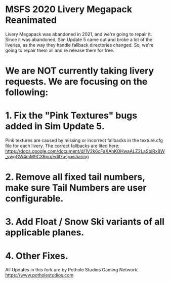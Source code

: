 # MSFS 2020 Livery Megapack Reanimated
Livery Megapack was abandoned in 2021, and we're going to repair it. 
Since it was abandoned, Sim Update 5 came out and broke a lot of the liveries, as the way they handle fallback directories changed. 
So, we're going to repair them all and re release them for free.

# We are NOT currently taking livery requests. We are focusing on the following:
# 1. Fix the "Pink Textures" bugs added in Sim Update 5. 
Pink textures are caused by missing or incorrect fallbacks in the texture.cfg file for each livery.
The correct fallbacks are lited here: https://docs.google.com/document/d/1V2k6cFaXAhKOHwaALZ2LaSbiRx8W_vwgGW4mM9CX6po/edit?usp=sharing
# 2. Remove all fixed tail numbers, make sure Tail Numbers are user configurable.
# 3. Add Float / Snow Ski variants of all applicable planes.
# 4. Other Fixes.

All Updates in this fork are by
Pothole Studios Gaming Network.
https://www.potholestudios.com
